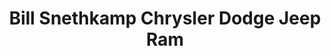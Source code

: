 ---
title: "Bill Snethkamp Chrysler Dodge Jeep Ram"
url: /highland-park/bill-snethkamp-chrysler-dodge-jeep-ram/
shop: car
---